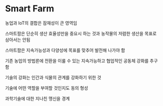 # Smart Farm

농업과 IoT의 결합은 잠재성이 큰 영역임

스마트팜은 단순히 생산 효율성만을 중요시 하는 것과 농작물의 저렴한 생산을 목표로 삼아서는 안됨

스마트팜은 지속가능성과 다양성에 목표를 맞추어 발전해 나가야 함

기존 농업의 방법론에 전환을 이룰 수 있는 지속가능하고 협업적인 공동체 강화를 추구함

기술의 강화는 인간과 식물의 관계를 강화하기 위한 것

기술에 어떤 역할을 부여할 것인지도 동의 형성

과학기술에 대한 지나친 맹신을 경계